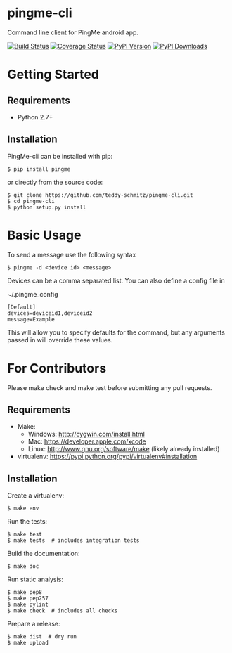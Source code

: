 pingme-cli
======
Command line client for PingMe android app.

[![Build Status](http://img.shields.io/travis/Teddy-Schmitz/pingme-cli/master.svg)](https://travis-ci.org/Teddy-Schmitz/pingme-cli)
[![Coverage Status](http://img.shields.io/coveralls/Teddy-Schmitz/pingme-cli/master.svg)](https://coveralls.io/r/Teddy-Schmitz/pingme-cli)
[![PyPI Version](http://img.shields.io/pypi/v/pingme.svg)](https://pypi.python.org/pypi/pingme)
[![PyPI Downloads](http://img.shields.io/pypi/dm/pingme.svg)](https://pypi.python.org/pypi/pingme)


Getting Started
===============

Requirements
------------

* Python 2.7+

Installation
------------

PingMe-cli can be installed with pip:

```
$ pip install pingme
```

or directly from the source code:

```
$ git clone https://github.com/teddy-schmitz/pingme-cli.git
$ cd pingme-cli
$ python setup.py install
```

Basic Usage
===========

To send a message use the following syntax

```
$ pingme -d <device id> <message>
```

Devices can be a comma separated list.  You can also define a config file in 

~/.pingme_config

```
[Default]
devices=deviceid1,deviceid2
message=Example
```
This will allow you to specify defaults for the command, but any arguments passed in will override these values.


For Contributors
================

Please make check and make test before submitting any pull requests.

Requirements
------------

* Make:
    * Windows: http://cygwin.com/install.html
    * Mac: https://developer.apple.com/xcode
    * Linux: http://www.gnu.org/software/make (likely already installed)
* virtualenv: https://pypi.python.org/pypi/virtualenv#installation

Installation
------------

Create a virtualenv:

```
$ make env
```

Run the tests:

```
$ make test
$ make tests  # includes integration tests
```

Build the documentation:

```
$ make doc
```

Run static analysis:

```
$ make pep8
$ make pep257
$ make pylint
$ make check  # includes all checks
```

Prepare a release:

```
$ make dist  # dry run
$ make upload
```
